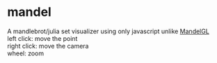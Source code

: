 # mandel

A mandlebrot/julia set visualizer using only javascript unlike [MandelGL](https://github.com/Ravelfett/mandelGl)  
left click: move the point  
right click: move the camera  
wheel: zoom  

